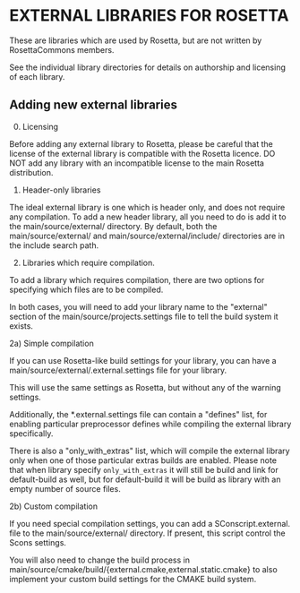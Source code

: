EXTERNAL LIBRARIES FOR ROSETTA
==============================

These are libraries which are used by Rosetta, but are not written by RosettaCommons members.

See the individual library directories for details on authorship and licensing of each library.


Adding new external libraries
-----------------------------

0) Licensing

Before adding any external library to Rosetta, please be careful that the license of the
external library is compatible with the Rosetta licence. DO NOT add any library with an
incompatible license to the main Rosetta distribution.

1) Header-only libraries

The ideal external library is one which is header only, and does not require any compilation.
To add a new header library, all you need to do is add it to the main/source/external/ directory.
By default, both the main/source/external/ and main/source/external/include/ directories
are in the include search path.


2) Libraries which require compilation.

To add a library which requires compilation, there are two options for specifying which files
are to be compiled.

In both cases, you will need to add your library name to the "external" section of the
main/source/projects.settings file to tell the build system it exists.


2a) Simple compilation

If you can use Rosetta-like build settings for your library, you can have a
main/source/external/<projectname>.external.settings file for your library.

This will use the same settings as Rosetta, but without any of the warning settings.

Additionally, the *.external.settings file can contain a "defines" list, for enabling
particular preprocessor defines while compiling the external library specifically.

There is also a "only_with_extras" list, which will compile the external library only
when one of those particular extras builds are enabled. Please note that when library specify
`only_with_extras` it will still be build and link for default-build as well, but for
default-build it will be build as library with an empty number of source files.

2b) Custom compilation

If you need special compilation settings, you can add a SConscript.external.<projectname> file to
the main/source/external/ directory. If present, this script control the Scons settings.

You will also need to change the build process in main/source/cmake/build/{external.cmake,external.static.cmake}
to also implement your custom build settings for the CMAKE build system.

